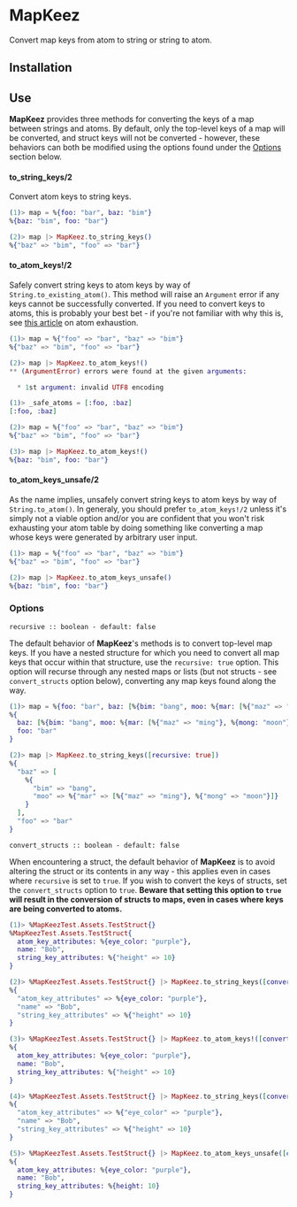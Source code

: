 # MapKeez

Convert map keys from atom to string or string to atom.

## Installation

## Use

**MapKeez** provides three methods for converting the keys of a map between strings and atoms. By default, only the top-level keys of a map will be converted, and struct keys will not be converted - however, these behaviors can both be modified using the options found under the [Options](#options) section below.

#### to_string_keys/2

Convert atom keys to string keys.

```elixir
(1)> map = %{foo: "bar", baz: "bim"}
%{baz: "bim", foo: "bar"}

(2)> map |> MapKeez.to_string_keys()
%{"baz" => "bim", "foo" => "bar"}
```

#### to_atom_keys!/2

Safely convert string keys to atom keys by way of `String.to_existing_atom()`. This method will raise an `Argument` error if any keys cannot be successfully converted. If you need to convert keys to atoms, this is probably your best bet - if you're not familiar with why this is, see [this article](https://erlef.github.io/security-wg/secure_coding_and_deployment_hardening/atom_exhaustion.html) on atom exhaustion.

```elixir
(1)> map = %{"foo" => "bar", "baz" => "bim"}
%{"baz" => "bim", "foo" => "bar"}

(2)> map |> MapKeez.to_atom_keys!()
** (ArgumentError) errors were found at the given arguments:

  * 1st argument: invalid UTF8 encoding
```

```elixir
(1)> _safe_atoms = [:foo, :baz]
[:foo, :baz]

(2)> map = %{"foo" => "bar", "baz" => "bim"}
%{"baz" => "bim", "foo" => "bar"}

(3)> map |> MapKeez.to_atom_keys!()
%{baz: "bim", foo: "bar"}
```

#### to_atom_keys_unsafe/2

As the name implies, unsafely convert string keys to atom keys by way of `String.to_atom()`. In generaly, you should prefer `to_atom_keys!/2` unless it's simply not a viable option and/or you are confident that you won't risk exhausting your atom table by doing something like converting a map whose keys were generated by arbitrary user input.

```elixir
(1)> map = %{"foo" => "bar", "baz" => "bim"}
%{"baz" => "bim", "foo" => "bar"}

(2)> map |> MapKeez.to_atom_keys_unsafe()
%{baz: "bim", foo: "bar"}
```

### Options

`recursive :: boolean - default: false`

The default behavior of **MapKeez**'s methods is to convert top-level map keys. If you have a nested structure for which you need to convert all map keys that occur within that structure, use the `recursive: true` option. This option will recurse through any nested maps or lists (but not structs - see `convert_structs` option below), converting any map keys found along the way.

```elixir
(1)> map = %{foo: "bar", baz: [%{bim: "bang", moo: %{mar: [%{"maz" => "ming"}, %{mong: "moon"}]}}]}
%{
  baz: [%{bim: "bang", moo: %{mar: [%{"maz" => "ming"}, %{mong: "moon"}]}}],
  foo: "bar"
}

(2)> map |> MapKeez.to_string_keys([recursive: true])
%{
  "baz" => [
    %{
      "bim" => "bang",
      "moo" => %{"mar" => [%{"maz" => "ming"}, %{"mong" => "moon"}]}
    }
  ],
  "foo" => "bar"
}
```

`convert_structs :: boolean - default: false`

When encountering a struct, the default behavior of **MapKeez** is to avoid altering the struct or its contents in any way - this applies even in cases where `recursive` is set to `true`. If you wish to convert the keys of structs, set the `convert_structs` option to `true`. **Beware that setting this option to `true` will result in the conversion of structs to maps, even in cases where keys are being converted to atoms.**

```elixir
(1)> %MapKeezTest.Assets.TestStruct{}
%MapKeezTest.Assets.TestStruct{
  atom_key_attributes: %{eye_color: "purple"},
  name: "Bob",
  string_key_attributes: %{"height" => 10}
}

(2)> %MapKeezTest.Assets.TestStruct{} |> MapKeez.to_string_keys([convert_structs: true])
%{
  "atom_key_attributes" => %{eye_color: "purple"},
  "name" => "Bob",
  "string_key_attributes" => %{"height" => 10}
}

(3)> %MapKeezTest.Assets.TestStruct{} |> MapKeez.to_atom_keys!([convert_structs: true])
%{
  atom_key_attributes: %{eye_color: "purple"},
  name: "Bob",
  string_key_attributes: %{"height" => 10}
}

(4)> %MapKeezTest.Assets.TestStruct{} |> MapKeez.to_string_keys([convert_structs: true, recursive: true])
%{
  "atom_key_attributes" => %{"eye_color" => "purple"},
  "name" => "Bob",
  "string_key_attributes" => %{"height" => 10}
}

(5)> %MapKeezTest.Assets.TestStruct{} |> MapKeez.to_atom_keys_unsafe([convert_structs: true, recursive: true])
%{
  atom_key_attributes: %{eye_color: "purple"},
  name: "Bob",
  string_key_attributes: %{height: 10}
}
```
